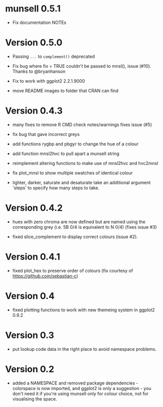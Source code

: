 # munsell 0.5.1

* Fix documentation NOTEs


Version 0.5.0
==============================================================================
* Passing `...` to `complement()` deprecated

* Fix bug where fix = TRUE couldn't be passed to mnsl(), issue (#10).  Thanks to @bryanhanson

* Fix to work with ggplot2 2.2.1.9000

* move README images to folder that CRAN can find

Version 0.4.3
==============================================================================
* many fixes to remove R CMD check notes/warnings fixes issue (#5)

* fix bug that gave incorrect greys 

* add functions rygbp and pbgyr to change the hue of a colour

* add function mnsl2hvc to pull apart a munsell string

* reimplement altering functions to make use of mnsl2hvc and hvc2mnsl

* fix plot_mnsl to show multiple swatches of identical colour

* lighter, darker, saturate and desaturate take an additional argument 'steps' to specify how many steps to take.

Version 0.4.2
==============================================================================

* hues with zero chroma are now defined but are named using the corresponding 
grey (i.e. 5B 0/4 is equivalent to N 0/4) (fixes issue #3)

* fixed slice_complement to display correct colours (issue #2).

Version 0.4.1
==============================================================================

* fixed plot_hex to preserve order of colours (fix courtesy of https://github.com/sebastian-c)

Version 0.4
==============================================================================

* fixed plotting functions to work with new themeing system in ggplot2 0.9.2

Version 0.3
==============================================================================

* put lookup code data in the right place to avoid namespace problems.

Version 0.2
==============================================================================

* added a NAMESPACE and removed package dependencies - colorspace is now
  imported, and ggplot2 is only a suggestion - you don't need it if you're
  using munsell only for colour choice, not for visualising the space.

